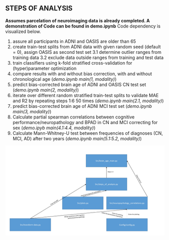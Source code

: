## **STEPS OF ANALYSIS**
**Assumes parcelation of neuroimaging data is already completed. A demonstration of Code can be found in demo.ipynb**
Code dependency is visualized below.
1. assure all participants in ADNI and OASIS are older than 65
2. create train-test splits from ADNI data with given random seed (default = 0), assign OASIS as second test set
3.1 determine outlier ranges from training data
3.2 exclude data outside ranges from training and test data
4. train classifiers using k-fold stratified cross-validation for (hyper)parameter optimization
5. compare results with and without bias correction, with and without chronological age (*demo.ipynb main(1, modality)*)
6. predict bias-corrected brain age of ADNI and OASIS CN test set (*demo.ipynb main(2, modality)*)
7. iterate over different random stratified train-test splits to validate MAE and R2 by repeating steps 1:6 50 times (*demo.ipynb main(2.1, modality)*)
8. predict bias-corrected brain age of ADNI MCI test set (*demo.ipynb main(3, modality)*)
9. Calculate partial spearman correlations between cognitive performance/neuropathology and BPAD in CN and MCI correcting for sex (*demo.ipyb main(4.1:4.4, modality)*)
10. Calculate Mann-Whitney-U test between frequencies of diagnoses (CN, MCI, AD) after two years (*demo.ipynb main(5.1:5.2, modality)*)

![Code dependency](analysis_code_hierarchy.jpg)
